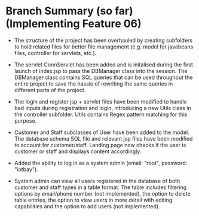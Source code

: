 # Branch Summary (so far) (Implementing Feature 06)
* The structure of the project has been overhauled by creating subfolders to hold related files for better file management (e.g. model for javabeans files, controller for servlets, etc.).

* The servlet ConnServlet has been added and is initalised during the first launch of index.jsp to pass the DBManager class into the session. 
The DBManager class contains SQL queries that can be used throughout the entire project to save the hassle of rewriting the same queries in different parts of the project.

* The login and register jsp + servlet files have been modified to handle bad inputs during registration and login, introducing a new Utils class in the controller subfolder. Utils contains Regex pattern matching for this purpose.

* Customer and Staff subclasses of User have been added to the model. The database schema SQL file and relevant jsp files have been modified to account for customer/staff. Landing page now checks if the user is customer or staff and displays content accordingly. 

* Added the ability to log in as a system admin (email: "root", password: "iotbay").

* System admin can view all users registered in the database of both customer and staff types in a table format. The table includes filtering options by email/phone number (not implemented), the option to delete table entries, the option to view users in more detail with editing capabilities and the option to add users (not implemented).
